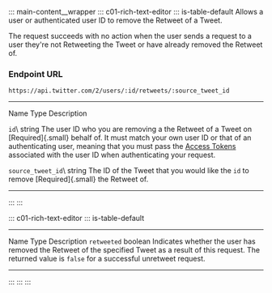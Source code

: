 ::: main-content__wrapper
::: c01-rich-text-editor
::: is-table-default
Allows a user or authenticated user ID to remove the Retweet of a Tweet.

The request succeeds with no action when the user sends a request to a
user they\'re not Retweeting the Tweet or have already removed the
Retweet of.

### Endpoint URL

` https://api.twitter.com/2/users/:id/retweets/:source_tweet_id `

  ----------------------- ----------------------- --------------------------------------------------------------
  Name                    Type                    Description

  ` id `\                 string                  The user ID who you are removing a the Retweet of a Tweet on
  [Required]{.small}                              behalf of. It must match your own user ID or that of an
                                                  authenticating user, meaning that you must pass the [Access
                                                  Tokens](/en/docs/authentication/oauth-2-0/user-access-token)
                                                  associated with the user ID when authenticating your request.

  ` source_tweet_id `\    string                  The ID of the Tweet that you would like the ` id ` to remove
  [Required]{.small}                              the Retweet of.
  ----------------------- ----------------------- --------------------------------------------------------------
:::
:::

::: c01-rich-text-editor
::: is-table-default
  --------------- --------- ----------------------------------------------------------------------------------------------------------------------------------------------------------------------------
  Name            Type      Description
  ` retweeted `   boolean   Indicates whether the user has removed the Retweet of the specified Tweet as a result of this request. The returned value is ` false ` for a successful unretweet request.
  --------------- --------- ----------------------------------------------------------------------------------------------------------------------------------------------------------------------------
:::
:::
:::
